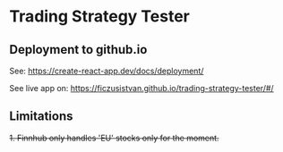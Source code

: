 # Trading Strategy Tester

## Deployment to github.io

See: https://create-react-app.dev/docs/deployment/

See live app on: https://ficzusistvan.github.io/trading-strategy-tester/#/

## Limitations

~~1. Finnhub only handles 'EU' stocks only for the moment.~~